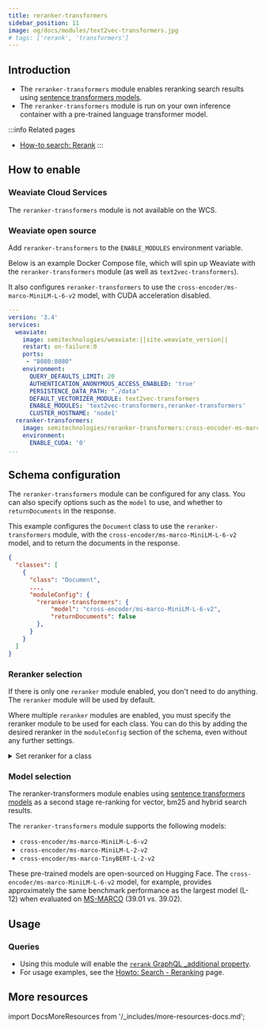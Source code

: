 ```yaml
---
title: reranker-transformers
sidebar_position: 11
image: og/docs/modules/text2vec-transformers.jpg
# tags: ['rerank', 'transformers']
---
```


## Introduction

- The `reranker-transformers` module enables reranking search results using [sentence transformers models](https://www.sbert.net/docs/pretrained_cross-encoders.html).
- The `reranker-transformers` module is run on your own inference container with a pre-trained language transformer model.

:::info Related pages
- [How-to search: Rerank](../../search/rerank.md)
:::


## How to enable

### Weaviate Cloud Services

The `reranker-transformers` module is not available on the WCS.

### Weaviate open source

Add `reranker-transformers` to the `ENABLE_MODULES` environment variable.

Below is an example Docker Compose file, which will spin up Weaviate with the `reranker-transformers` module (as well as `text2vec-transformers`).

It also configures `reranker-transformers` to use the `cross-encoder/ms-marco-MiniLM-L-6-v2` model, with CUDA acceleration disabled.

```yaml
---
version: '3.4'
services:
  weaviate:
    image: semitechnologies/weaviate:||site.weaviate_version||
    restart: on-failure:0
    ports:
     - "8080:8080"
    environment:
      QUERY_DEFAULTS_LIMIT: 20
      AUTHENTICATION_ANONYMOUS_ACCESS_ENABLED: 'true'
      PERSISTENCE_DATA_PATH: "./data"
      DEFAULT_VECTORIZER_MODULE: text2vec-transformers
      ENABLE_MODULES: 'text2vec-transformers,reranker-transformers'
      CLUSTER_HOSTNAME: 'node1'
  reranker-transformers:
    image: semitechnologies/reranker-transformers:cross-encoder-ms-marco-MiniLM-L-6-v2
    environment:
      ENABLE_CUDA: '0'
...
```

## Schema configuration

The `reranker-transformers` module can be configured for any class. You can also specify options such as the `model` to use, and whether to `returnDocuments` in the response.

This example configures the `Document` class to use the `reranker-transformers` module, with the `cross-encoder/ms-marco-MiniLM-L-6-v2` model, and to return the documents in the response.

```json
{
  "classes": [
    {
      "class": "Document",
      ...,
      "moduleConfig": {
        "reranker-transformers": {
            "model": "cross-encoder/ms-marco-MiniLM-L-6-v2",
            "returnDocuments": false
        },
      }
    }
  ]
}
```


### Reranker selection

If there is only one `reranker` module enabled, you don't need to do anything. The `reranker` module will be used by default.

Where multiple `reranker` modules are enabled, you must specify the reranker module to be used for each class. You can do this by adding the desired reranker in the `moduleConfig` section of the schema, even without any further settings.

<details>
  <summary>Set reranker for a class</summary>

```json
{
  "classes": [
    {
      "class": "Document",
      ...,
      "moduleConfig": {
        "reranker-transformers": {},  // This will configure the 'Document' class to use the 'reranker-transformers' module
      }
    }
  ]
}
```

</details>

### Model selection

The reranker-transformers module enables using [sentence transformers models](https://www.sbert.net/docs/pretrained_cross-encoders.html) as a second stage re-ranking for vector, bm25 and hybrid search results.

The `reranker-transformers` module supports the following models:

- `cross-encoder/ms-marco-MiniLM-L-6-v2`
- `cross-encoder/ms-marco-MiniLM-L-2-v2`
- `cross-encoder/ms-marco-TinyBERT-L-2-v2`

These pre-trained models are open-sourced on Hugging Face. The `cross-encoder/ms-marco-MiniLM-L-6-v2` model, for example, provides approximately the same benchmark performance as the largest model (L-12) when evaluated on [MS-MARCO](https://microsoft.github.io/msmarco/) (39.01 vs. 39.02).


## Usage

### Queries

* Using this module will enable the [`rerank` GraphQL _additional property](../../api/graphql/additional-properties.md#rerank).
* For usage examples, see the [Howto: Search - Reranking](../../search/rerank.md) page.


## More resources

import DocsMoreResources from '/_includes/more-resources-docs.md';

<DocsMoreResources />
